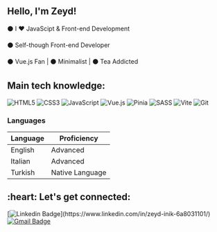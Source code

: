 ## Hello, I'm Zeyd!

⚫ I ❤️ JavaScipt & Front-end Development

⚫ Self-though Front-end Developer

⚫ Vue.js Fan  | ⚫ Minimalist | ⚫ Tea Addicted


## Main tech knowledge:

![HTML5](https://img.shields.io/badge/html5-%23E34F26.svg?style=for-the-badge&logo=html5&logoColor=white)
![CSS3](https://img.shields.io/badge/css3-%231572B6.svg?style=for-the-badge&logo=css3&logoColor=white)
![JavaScript](https://img.shields.io/badge/javascript-%23323330.svg?style=for-the-badge&logo=javascript&logoColor=%23F7DF1E)
![Vue.js](https://img.shields.io/badge/vuejs-%2335495e.svg?style=for-the-badge&logo=vuedotjs&logoColor=%234FC08D)
![Pinia](https://img.shields.io/badge/Pinia-F4B728?style=for-the-badge&&logoColor=white)
![SASS](https://img.shields.io/badge/SASS-hotpink.svg?style=for-the-badge&logo=SASS&logoColor=white)
![Vite](https://img.shields.io/badge/vite-%23646CFF.svg?style=for-the-badge&logo=vite&logoColor=white)
![Git](https://img.shields.io/badge/git-%23F05033.svg?style=for-the-badge&logo=git&logoColor=white)

### Languages 

| Language      | Proficiency                                                               |
| ------------- | ------------------------------------------------------------------------- |
| English       | Advanced                                                                  |
| Italian       | Advanced                                                                  |
| Turkish       | Native Language                                                           |

<h2 align="left">:heart: Let's get connected:</h2>

[![Linkedin Badge](https://img.shields.io/badge/-zeyd-blue?style=flat-square&logo=Linkedin&logoColor=white&link=[https://www.linkedin.com/in/imsivram1999/](https://www.linkedin.com/in/zeyd-inik-6a8031101/))](https://www.linkedin.com/in/zeyd-inik-6a8031101/)
[![Gmail Badge](https://img.shields.io/badge/-1zeydinik@gmail.com-c14438?style=flat-square&logo=Gmail&logoColor=white&link=mailto:1zeydinik@gmail.com)](mailto:1zeydinik@gmail.com)


 






